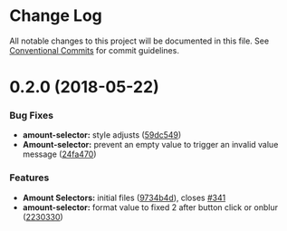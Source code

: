 # Change Log

All notable changes to this project will be documented in this file.
See [Conventional Commits](https://conventionalcommits.org) for commit guidelines.

<a name="0.2.0"></a>
# 0.2.0 (2018-05-22)


### Bug Fixes

* **amount-selector:** style adjusts ([59dc549](https://github.com/CraveFood/farmblocks/commit/59dc549))
* **Amount-selector:** prevent an empty value to trigger an invalid value message ([24fa470](https://github.com/CraveFood/farmblocks/commit/24fa470))


### Features

* **Amount Selectors:** initial files ([9734b4d](https://github.com/CraveFood/farmblocks/commit/9734b4d)), closes [#341](https://github.com/CraveFood/farmblocks/issues/341)
* **amount-selector:** format value to fixed 2 after button click or onblur ([2230330](https://github.com/CraveFood/farmblocks/commit/2230330))
